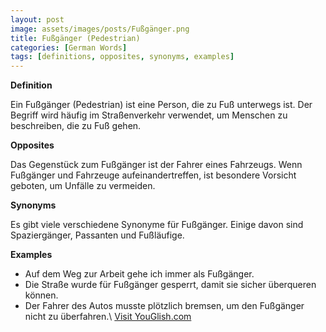 ```yaml
---
layout: post
image: assets/images/posts/Fußgänger.png
title: Fußgänger (Pedestrian)
categories: [German Words]
tags: [definitions, opposites, synonyms, examples]
---
```


**Definition**

Ein Fußgänger (Pedestrian) ist eine Person, die zu Fuß unterwegs ist. Der Begriff wird häufig im Straßenverkehr verwendet, um Menschen zu beschreiben, die zu Fuß gehen. 

**Opposites**

Das Gegenstück zum Fußgänger ist der Fahrer eines Fahrzeugs. Wenn Fußgänger und Fahrzeuge aufeinandertreffen, ist besondere Vorsicht geboten, um Unfälle zu vermeiden.

**Synonyms**

Es gibt viele verschiedene Synonyme für Fußgänger. Einige davon sind Spaziergänger, Passanten und Fußläufige.

**Examples**

- Auf dem Weg zur Arbeit gehe ich immer als Fußgänger.
- Die Straße wurde für Fußgänger gesperrt, damit sie sicher überqueren können.
- Der Fahrer des Autos musste plötzlich bremsen, um den Fußgänger nicht zu überfahren.\ <a id="yg-widget-0" class="youglish-widget" data-query="Fußgänger" data-lang="german" data-components="8412" data-auto-start="0" data-bkg-color="theme_light" data-title="How%20to%20pronounce%20Fußgänger%20in%20German"  rel="nofollow" href="https://youglish.com">Visit YouGlish.com</a><script async src="https://youglish.com/public/emb/widget.js" charset="utf-8"></script>